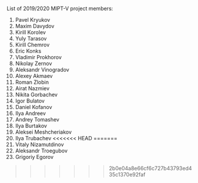 List of 2019/2020 MIPT-V project members:
1. Pavel Kryukov
2. Maxim Davydov
3. Kirill Korolev
4. Yuly Tarasov
5. Kirill Chemrov
6. Eric Konks
7. Vladimir Prokhorov
8. Nikolay Zernov
9. Aleksandr Vinogradov
10. Alexey Akmaev
11. Roman Zlobin
12. Airat Nazmiev
13. Nikita Gorbachev
14. Igor Bulatov
15. Daniel Kofanov
16. Ilya Andreev
17. Andrey Tomashev
18. Ilya Burtakov
19. Aleksei Meshcheriakov
20. Ilya Trubachev
<<<<<<< HEAD
=======
21. Vitaly Nizamutdinov
22. Aleksandr Troegubov
23. Grigoriy Egorov
>>>>>>> 2b0e04a8e66cf6c727b43793ed435c1370e92faf
